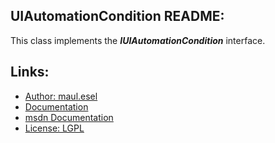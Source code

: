 ## UIAutomationCondition README:
This class implements the ***IUIAutomationCondition*** interface.

## Links:
* [Author: maul.esel](https://github.com/maul-esel)
* [Documentation](http://maul-esel.github.com/COM-Classes/AHK_Lv1.1/UIAutomationCondition)
* [msdn Documentation](http://msdn.microsoft.com/en-us/library/windows/desktop/ee671420)
* [License: LGPL](http://www.gnu.org/licenses/lgpl-2.1.txt)